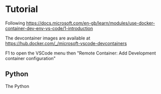 # Tutorial 

Following <https://docs.microsoft.com/en-gb/learn/modules/use-docker-container-dev-env-vs-code/1-introduction>

The devcontainer images are available at https://hub.docker.com/_/microsoft-vscode-devcontainers 

F1 to open the VSCode menu then "Remote Container: Add Development container configuration"

## Python
The Python 


## 